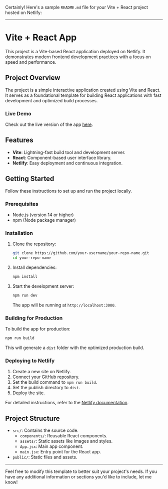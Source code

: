 Certainly! Here's a sample `README.md` file for your Vite + React project hosted on Netlify:

---

# Vite + React App

This project is a Vite-based React application deployed on Netlify. It demonstrates modern frontend development practices with a focus on speed and performance.

## Project Overview

The project is a simple interactive application created using Vite and React. It serves as a foundational template for building React applications with fast development and optimized build processes.

### Live Demo

Check out the live version of the app [here](https://golden-cendol-e2d5f2.netlify.app/).

## Features

- **Vite**: Lightning-fast build tool and development server.
- **React**: Component-based user interface library.
- **Netlify**: Easy deployment and continuous integration.

## Getting Started

Follow these instructions to set up and run the project locally.

### Prerequisites

- Node.js (version 14 or higher)
- npm (Node package manager)

### Installation

1. Clone the repository:

   ```bash
   git clone https://github.com/your-username/your-repo-name.git
   cd your-repo-name
   ```

2. Install dependencies:

   ```bash
   npm install
   ```

3. Start the development server:

   ```bash
   npm run dev
   ```

   The app will be running at `http://localhost:3000`.

### Building for Production

To build the app for production:

```bash
npm run build
```

This will generate a `dist` folder with the optimized production build.

### Deploying to Netlify

1. Create a new site on Netlify.
2. Connect your GitHub repository.
3. Set the build command to `npm run build`.
4. Set the publish directory to `dist`.
5. Deploy the site.

For detailed instructions, refer to the [Netlify documentation](https://docs.netlify.com/).

## Project Structure

- `src/`: Contains the source code.
  - `components/`: Reusable React components.
  - `assets/`: Static assets like images and styles.
  - `App.jsx`: Main app component.
  - `main.jsx`: Entry point for the React app.
- `public/`: Static files and assets.

---

Feel free to modify this template to better suit your project's needs. If you have any additional information or sections you'd like to include, let me know!
